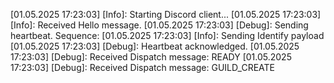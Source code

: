[01.05.2025 17:23:03] [Info]: Starting Discord client...
[01.05.2025 17:23:03] [Info]: Received Hello message.
[01.05.2025 17:23:03] [Debug]: Sending heartbeat. Sequence: 
[01.05.2025 17:23:03] [Info]: Sending Identify payload
[01.05.2025 17:23:03] [Debug]: Heartbeat acknowledged.
[01.05.2025 17:23:03] [Debug]: Received Dispatch message: READY
[01.05.2025 17:23:03] [Debug]: Received Dispatch message: GUILD_CREATE

